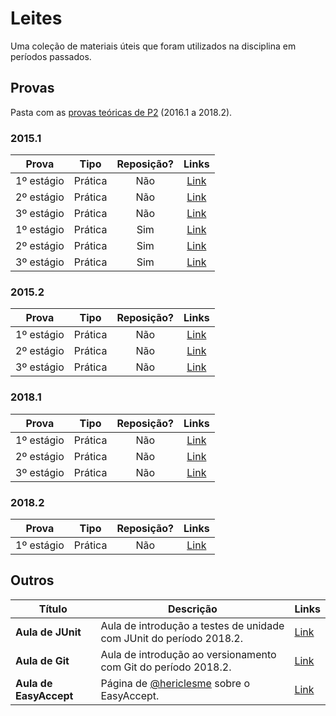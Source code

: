 # Leites

Uma coleção de materiais úteis que foram utilizados na disciplina em períodos passados.

## Provas

Pasta com as [provas teóricas de P2](https://drive.google.com/drive/folders/1juCfbu85KAgiPOHEJo97Kn1k8AHk1-wy) (2016.1 a 2018.2).

### 2015.1
**Prova** | **Tipo** | **Reposição?** | **Links** |
:---: | :---:| :---: | :---: |
1º estágio | Prática | Não | [Link](https://drive.google.com/open?id=1kH4dNWSW3Zx_SfourfPmpqz1-HakSYXT) |
2º estágio | Prática | Não | [Link](https://drive.google.com/open?id=1D9NKQrBA28tg8Z3WRotB63oe2HKKwmf4) |
3º estágio | Prática | Não | [Link](https://drive.google.com/open?id=1kN8kCcn0kUEgTaofLagN9dWwLT34VoOd) |
1º estágio | Prática | Sim | [Link](https://drive.google.com/open?id=1l60RpsnTp3fvVqgLV9zDX2NBYA1rMPcM) |
2º estágio | Prática | Sim | [Link](https://drive.google.com/open?id=1QMdKhe9UEu40RryPFIDomJrEblsfy0fv) |
3º estágio | Prática | Sim | [Link](https://drive.google.com/open?id=1Yrtgs4195dx_wSAg8GruFRXRyPSwKGhc) |

### 2015.2
**Prova** | **Tipo** | **Reposição?** | **Links** |
:---: | :---:| :---: | :---: |
1º estágio | Prática | Não | [Link](https://drive.google.com/open?id=1PN6KRBOrmu_M9fP16okRp52Zh8aeKHOu) |
2º estágio | Prática | Não | [Link](https://drive.google.com/open?id=1VWpyrxmd9uldfBTalPjuw1WPM2N9_Q_v) |
3º estágio | Prática | Não | [Link](https://drive.google.com/open?id=1eM8ahb7G316bd8F1JfCyoJxcT5iUfqRx) |

### 2018.1
**Prova** | **Tipo** | **Reposição?** | **Links** |
:---: | :---:| :---: | :---: |
1º estágio | Prática | Não | [Link](https://docs.google.com/document/d/e/2PACX-1vScJ0a_3f_-BE5nmGpVoHbGQ05esJfFn4Tzq--jOVJfs0g5auAnWQsitrgcrsOXfTVoaIHiGYGN8Lv7/pub) |
2º estágio | Prática | Não | [Link](https://docs.google.com/document/d/e/2PACX-1vQvvTKW8iKejtm8MqYDwef0hLE_iOF_qaXo5ejMPNf5-mp0wN-JrKjM14fwHOdlUmwA4r_n_weRIMFq/pub) |
3º estágio | Prática | Não | [Link](https://docs.google.com/document/d/e/2PACX-1vRUOxI-ZAF0CwI6S8dwgSalE9p0Nyzy-s45q02S284k0Rt1D2p_E8Xfj-WkA6XZkA8VIxFKjo5hzM0O/pub) |

### 2018.2
**Prova** | **Tipo** | **Reposição?** | **Links** |
:---: | :---:| :---: | :---: | 
1º estágio | Prática | Não | [Link](https://docs.google.com/document/d/e/2PACX-1vST9157TxUE9yAJUa3BfTLgk7eYcAzVJMqFDeDGsriByT7Omi4DrjPKLsxYI7Ni-VvGZGvkBwLu2-Oh/pub) |

## Outros

Título | Descrição | Links
------ | --------- | ----
**Aula de JUnit** | Aula de introdução a testes de unidade com JUnit do período 2018.2. | [Link](https://goo.gl/xUgW8C)
**Aula de Git** | Aula de introdução ao versionamento com Git do período 2018.2. | [Link](https://goo.gl/oTyz3M)
**Aula de EasyAccept** | Página de [@hericlesme](https://github.com/hericlesme) sobre o EasyAccept. | [Link](https://goo.gl/vSMJbH)
